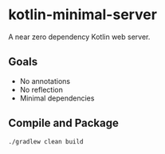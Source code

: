 # kotlin-minimal-server

A near zero dependency Kotlin web server.

## Goals

* No annotations
* No reflection
* Minimal dependencies


## Compile and Package

```shell
./gradlew clean build
```
